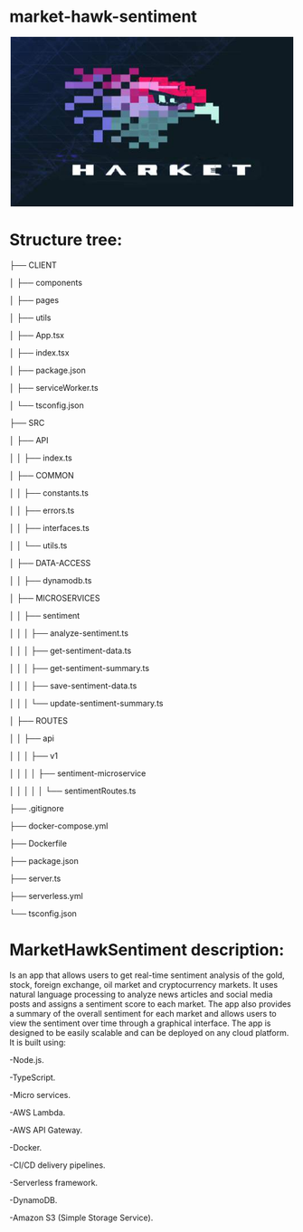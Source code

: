 # market-hawk-sentiment
  
<p align="center">
  
  <img src="hawk1.jpg" width="500" height="300">
  
</p>

# Structure tree:


├── CLIENT

│   ├── components

│   ├── pages

│   ├── utils

│   ├── App.tsx

│   ├── index.tsx

│   ├── package.json

│   ├── serviceWorker.ts

│   └── tsconfig.json

├── SRC

│   ├── API

│   │   ├── index.ts

│   ├── COMMON

│   │   ├── constants.ts

│   │   ├── errors.ts

│   │   ├── interfaces.ts

│   │   └── utils.ts

│   ├── DATA-ACCESS

│   │   ├── dynamodb.ts

│   ├── MICROSERVICES

│   │   ├── sentiment

│   │   │   ├── analyze-sentiment.ts

│   │   │   ├── get-sentiment-data.ts

│   │   │   ├── get-sentiment-summary.ts

│   │   │   ├── save-sentiment-data.ts

│   │   │   └── update-sentiment-summary.ts

│   ├── ROUTES

│   │   ├── api

│   │   │   ├── v1

│   │   │   │   ├── sentiment-microservice

│   │   │   │   │   └── sentimentRoutes.ts

├── .gitignore

├── docker-compose.yml

├── Dockerfile

├── package.json

├── server.ts

├── serverless.yml

└── tsconfig.json







# MarketHawkSentiment description:

Is an app that allows users to get real-time sentiment analysis of the gold, stock, foreign exchange, oil market and cryptocurrency markets. It uses natural language processing to analyze news articles and social media posts and assigns a sentiment score to each market. The app also provides a summary of the overall sentiment for each market and allows users to view the sentiment over time through a graphical interface. The app is designed to be easily scalable and can be deployed on any cloud platform. It is built using:

-Node.js.

-TypeScript.

-Micro services.

-AWS Lambda.

-AWS API Gateway.

-Docker.

-CI/CD delivery pipelines.

-Serverless framework.

-DynamoDB.

-Amazon S3 (Simple Storage Service).
